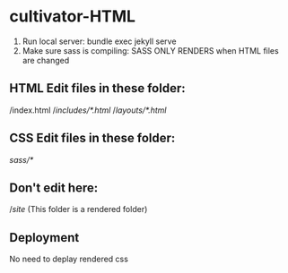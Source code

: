 # cultivator-HTML

1) Run local server: bundle exec jekyll serve
2) Make sure sass is compiling: SASS ONLY RENDERS when HTML files are changed 

HTML Edit files in these folder:
---------------------------
/index.html
/_includes/*.html_
/_layouts/*.html_

CSS Edit files in these folder:
---------------------------
_sass/*_


Don't edit here:
----------------
/_site_
(This folder is a rendered folder)

Deployment
----------
No need to deplay rendered css